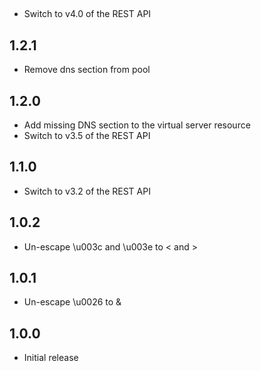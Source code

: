 ##

* Switch to v4.0 of the REST API

## 1.2.1

* Remove dns section from pool

## 1.2.0

* Add missing DNS section to the virtual server resource
* Switch to v3.5 of the REST API

## 1.1.0

* Switch to v3.2 of the REST API

## 1.0.2

* Un-escape \u003c and \u003e to < and >

## 1.0.1

* Un-escape \u0026 to &

## 1.0.0

 * Initial release
